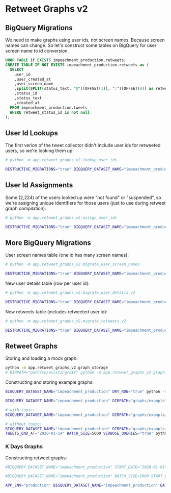# Retweet Graphs v2

## BigQuery Migrations

We need to make graphs using user ids, not screen names. Because screen names can change. So let's construct some tables on BigQuery for user screen name to id conversion.

```sql
DROP TABLE IF EXISTS impeachment_production.retweets;
CREATE TABLE IF NOT EXISTS impeachment_production.retweets as (
  SELECT
    user_id
    ,user_created_at
    ,user_screen_name
    ,split(SPLIT(status_text, "@")[OFFSET(1)], ":")[OFFSET(0)] as retweet_user_screen_name
    ,status_id
    ,status_text
    ,created_at
  FROM impeachment_production.tweets
  WHERE retweet_status_id is not null
);
```

## User Id Lookups

The first verion of the tweet collector didn't include user ids for retweeted users, so we're looking them up:

```sh
# python -m app.retweet_graphs_v2.lookup_user_ids

DESTRUCTIVE_MIGRATIONS="true" BIGQUERY_DATASET_NAME="impeachment_production" python -m app.retweet_graphs_v2.lookup_user_ids
```

## User Id Assignments

Some (2,224) of the users looked up were "not found" or "suspended", so we're assigning unique identifiers for those users (just to use during retweet graph compilation):

```sh
# python -m app.retweet_graphs_v2.assign_user_ids

DESTRUCTIVE_MIGRATIONS="true" BIGQUERY_DATASET_NAME="impeachment_production" python -m app.retweet_graphs_v2.assign_user_ids
```

## More BigQuery Migrations

User screen names table (one id has many screen names):

```sh
# python -m app.retweet_graphs_v2.migrate_user_screen_names

DESTRUCTIVE_MIGRATIONS="true" BIGQUERY_DATASET_NAME="impeachment_production" python -m app.retweet_graphs_v2.migrate_user_screen_names
```

New user details table (row per user id):

```sh
# python -m app.retweet_graphs_v2.migrate_user_details_v2

DESTRUCTIVE_MIGRATIONS="true" BIGQUERY_DATASET_NAME="impeachment_production" python -m app.retweet_graphs_v2.migrate_user_details_v2
```

New retweets table (includes retweeted user id):

```sh
# python -m app.retweet_graphs_v2.migrate_retweets_v2

DESTRUCTIVE_MIGRATIONS="true" BIGQUERY_DATASET_NAME="impeachment_production" python -m app.retweet_graphs_v2.migrate_retweets_v2
```

## Retweet Graphs

Storing and loading a mock graph:

```sh
python -m app.retweet_graphs_v2.graph_storage
# DIRPATH="path/to/existing/dir" python -m app.retweet_graphs_v2.graph_storage
```

Constructing and storing example graphs:

```sh
BIGQUERY_DATASET_NAME="impeachment_production" DRY_RUN="true" python -m app.retweet_graphs_v2.retweet_grapher

BIGQUERY_DATASET_NAME="impeachment_production" DIRPATH="graphs/example" USERS_LIMIT=1000 BATCH_SIZE=100 python -m app.retweet_graphs_v2.retweet_grapher

# with topic:
BIGQUERY_DATASET_NAME="impeachment_production" DIRPATH="graphs/example/abc123" TOPIC="#MAGA" TWEETS_START_AT="2020-01-10" TWEETS_END_AT="2020-01-11" BATCH_SIZE=125 VERBOSE_QUERIES="true" python -m app.retweet_graphs_v2.retweet_grapher

# without topic:
BIGQUERY_DATASET_NAME="impeachment_production" DIRPATH="graphs/example/3days" TWEETS_START_AT="2020-01-10"
TWEETS_END_AT="2020-01-14" BATCH_SIZE=5000 VERBOSE_QUERIES="true" python -m app.retweet_graphs_v2.retweet_grapher
```

### K Days Graphs

Constructing retweet graphs:

```sh
#BIGQUERY_DATASET_NAME="impeachment_production" START_DATE="2020-01-01" K_DAYS=3 N_PERIODS=5 python -m app.retweet_graphs_v2.k_days_grapher

#BIGQUERY_DATASET_NAME="impeachment_production" BATCH_SIZE=5000 START_DATE="2019-01-01" K_DAYS=1 N_PERIODS=3 python -m app.retweet_graphs_v2.k_days_grapher

APP_ENV="production" BIGQUERY_DATASET_NAME="impeachment_production" BATCH_SIZE=5000 START_DATE="2019-01-01" K_DAYS=1 N_PERIODS=10 python -m app.retweet_graphs_v2.k_days_grapher
```
